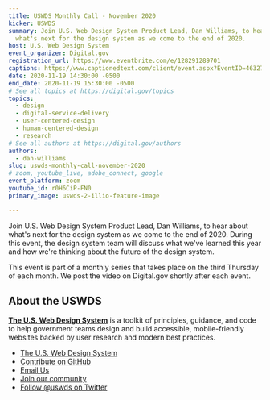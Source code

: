 ```yaml
---
title: USWDS Monthly Call - November 2020
kicker: USWDS
summary: Join U.S. Web Design System Product Lead, Dan Williams, to hear about
  what's next for the design system as we come to the end of 2020.
host: U.S. Web Design System
event_organizer: Digital.gov
registration_url: https://www.eventbrite.com/e/128291289701
captions: https://www.captionedtext.com/client/event.aspx?EventID=4632755&CustomerID=321
date: 2020-11-19 14:30:00 -0500
end_date: 2020-11-19 15:30:00 -0500
# See all topics at https://digital.gov/topics
topics:
  - design
  - digital-service-delivery
  - user-centered-design
  - human-centered-design
  - research
# See all authors at https://digital.gov/authors
authors:
  - dan-williams
slug: uswds-monthly-call-november-2020
# zoom, youtube_live, adobe_connect, google
event_platform: zoom
youtube_id: r0H6CiP-FN0
primary_image: uswds-2-illio-feature-image

---
```


Join U.S. Web Design System Product Lead, Dan Williams, to hear about what's next for the design system as we come to the end of 2020. During this event, the design system team will discuss what we've learned this year and how we're thinking about the future of the design system.

This event is part of a monthly series that takes place on the third Thursday of each month. We post the video on Digital.gov shortly after each event.

## **About the USWDS**

**[The U.S. Web Design System](https://designsystem.digital.gov/)** is a toolkit of principles, guidance, and code to help government teams design and build accessible, mobile-friendly websites backed by user research and modern best practices.

* [The U.S. Web Design System](https://designsystem.digital.gov/)
* [Contribute on GitHub](https://github.com/uswds/uswds/issues)
* [Email Us](mailto:uswds@support.digitalgov.gov)
* [Join our community](https://digital.gov/communities/uswds/)
* [Follow @uswds on Twitter](https://twitter.com/uswds)
